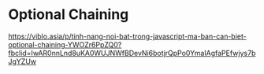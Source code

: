 
# Optional Chaining
https://viblo.asia/p/tinh-nang-noi-bat-trong-javascript-ma-ban-can-biet-optional-chaining-YWOZr6PpZQ0?fbclid=IwAR0nnLnd8uKA0WUJNWfBDevNi6botjrQpPo0YmaIAgfaPEfwjys7bJgYZUw
